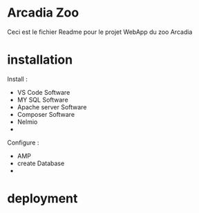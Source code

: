 # Arcadia Zoo

Ceci est le fichier Readme pour le projet WebApp du zoo Arcadia

# installation

Install : 
- VS Code Software
- MY SQL Software
- Apache server Software
- Composer Software
- Nelmio
- 

Configure :
- AMP
- create Database
- 

# deployment
